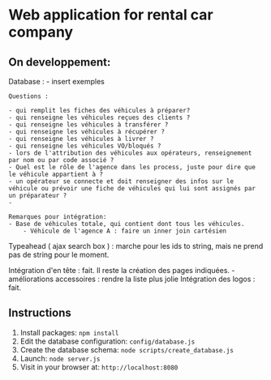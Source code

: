 # Web application for rental car company

## On developpement: 
  Database : 
  	- insert exemples
  		
	Questions :
 
	- qui remplit les fiches des véhicules à préparer?
	- qui renseigne les véhicules reçues des clients ?
	- qui renseigne les véhicules à transférer ? 
	- qui renseigne les véhicules à récupérer ?
	- qui renseigne les véhicules à livrer ? 
	- qui renseigne les véhicules VO/bloqués ?
	- lors de l'attribution des véhicules aux opérateurs, renseignement par nom ou par code associé ? 
	- Quel est le rôle de l'agence dans les process, juste pour dire que le véhicule appartient à ?
	- un opérateur se connecte et doit renseigner des infos sur le véhicule ou prévoir une fiche de véhicules qui lui sont assignés par un préparateur ? 
	- 
	
	Remarques pour intégration:
	- Base de véhicules totale, qui contient dont tous les véhicules.
		- Véhicule de l'agence A : faire un inner join cartésien 
	 
    
  Typeahead ( ajax search box )  :  marche pour les ids to string, mais ne prend pas de string pour le moment.
    
  Intégration d'en tête : fait. Il reste la création des pages indiquées. 
	- améliorations accessoires : rendre la liste plus jolie
  Intégration des logos : fait.


## Instructions

1. Install packages: `npm install`
1. Edit the database configuration: `config/database.js`
1. Create the database schema: `node scripts/create_database.js`
1. Launch: `node server.js`
1. Visit in your browser at: `http://localhost:8080`
